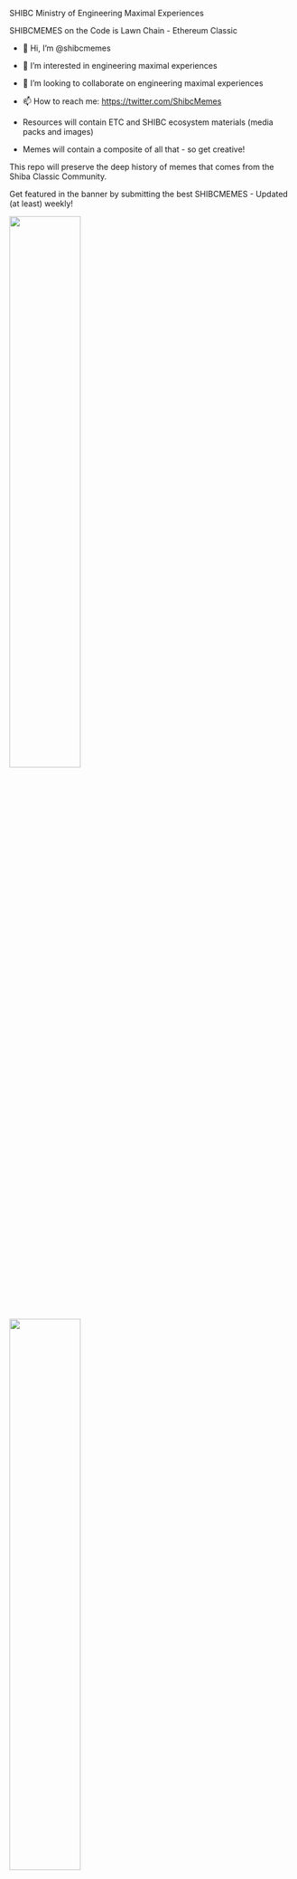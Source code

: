 SHIBC Ministry of Engineering Maximal Experiences 

SHIBCMEMES on the Code is Lawn Chain - Ethereum Classic

- 👋 Hi, I’m @shibcmemes
- 👀 I’m interested in engineering maximal experiences
- 💞️ I’m looking to collaborate on engineering maximal experiences
- 📫 How to reach me: https://twitter.com/ShibcMemes


- Resources will contain ETC and SHIBC ecosystem materials (media packs and images)
- Memes will contain a composite of all that - so get creative!


This repo will preserve the deep history of memes that comes from the Shiba Classic Community.

Get featured in the banner by submitting the best SHIBCMEMES - Updated (at least) weekly!

<img src="https://github.com/shibcmemes/MinistryofEngineeringMaximalExperiences/blob/main/memes/221022-banner.png" width=50% height=50%>
<img src="https://github.com/shibcmemes/MinistryofEngineeringMaximalExperiences/blob/main/memes/eat_your_gpu.png" width=50% height=50%>
<img src="https://github.com/shibcmemes/MinistryofEngineeringMaximalExperiences/blob/main/memes/etc_coleslaw.jpg" width=50% height=50%>
<img src="https://github.com/shibcmemes/MinistryofEngineeringMaximalExperiences/blob/main/memes/etcnft_memen.jpg" width=50% height=50%>
<img src="https://github.com/shibcmemes/MinistryofEngineeringMaximalExperiences/blob/main/memes/shibc_cheque.png" width=50% height=50%>
<img src="https://github.com/shibcmemes/MinistryofEngineeringMaximalExperiences/blob/main/memes/shibc_code_is_lawn_1.png" width=50% height=50%>
<img src="https://github.com/shibcmemes/MinistryofEngineeringMaximalExperiences/blob/main/memes/shibc_code_is_lawn_2.png" width=50% height=50%>
<img src="https://github.com/shibcmemes/MinistryofEngineeringMaximalExperiences/blob/main/memes/shibc_discus.gif" width=50% height=50%>
<img src="https://github.com/shibcmemes/MinistryofEngineeringMaximalExperiences/blob/main/memes/shibc_discus_etc.gif" width=50% height=50%>
<img src="https://github.com/shibcmemes/MinistryofEngineeringMaximalExperiences/blob/main/memes/shibc_dominance.png" width=50% height=50%>
<img src="https://github.com/shibcmemes/MinistryofEngineeringMaximalExperiences/blob/main/memes/shibc_engage.gif" width=50% height=50%>
<img src="https://github.com/shibcmemes/MinistryofEngineeringMaximalExperiences/blob/main/memes/shining_shibc.gif" width=50% height=50%>
<img src="https://github.com/shibcmemes/MinistryofEngineeringMaximalExperiences/blob/main/memes/shibc_classic_image_1.png" width=50% height=50%>
<img src="https://github.com/shibcmemes/MinistryofEngineeringMaximalExperiences/blob/main/memes/shibc_classic_image_2.png" width=50% height=50%>
